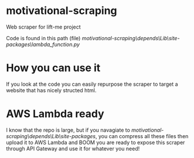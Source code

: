 # motivational-scraping
Web scraper for lift-me project

Code is found in this path (file) *motivational-scraping\depends\Lib\site-packages\lambda_function.py* 

# How you can use it
If you look at the code you can easily repurpose the scraper to target a website that has nicely structed html.

# AWS Lambda ready
I know that the repo is large, but if you navagiate to *motivational-scraping\depends\Lib\site-packages*, you can compress all these files then upload it to AWS Lambda and BOOM you are ready to expose this scraper through API Gateway and use it for whatever you need!
